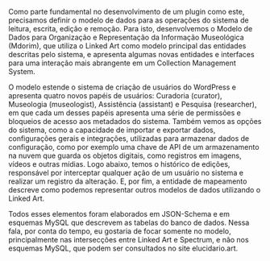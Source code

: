Como parte fundamental no desenvolvimento de um plugin como este, precisamos definir o modelo de dados para as operações do sistema de leitura, escrita, edição e remoção. Para isto, desenvolvemos o Modelo de Dados para Organização e Representação da Informação Museológica (Mdorim), que utiliza o Linked Art como modelo principal das entidades descritas pelo sistema, e apresenta algumas novas entidades e interfaces para uma interação mais abrangente em um Collection Management System.

O modelo estende o sistema de criação de usuários do WordPress e apresenta quatro novos papéis de usuários: Curadoria (curator), Museologia (museologist), Assistência (assistant) e Pesquisa (researcher), em que cada um desses papéis apresenta uma série de permissões e bloqueios de acesso aos metadados do sistema.  Também vemos as opções do sistema, como a capacidade de importar e exportar dados, configurações gerais e integrações, utilizadas para armazenar dados de configuração, como por exemplo uma chave de API de um armazenamento na nuvem que guarda os objetos digitais, como registros em imagens, vídeos e outras mídias. Logo abaixo, temos o histórico de edições, responsável por interceptar qualquer ação de um usuário no sistema e realizar um registro da alteração. E, por fim, a entidade de mapeamento descreve como podemos representar outros modelos de dados utilizando o Linked Art.

Todos esses elementos foram elaborados em JSON-Schema e em esquemas MySQL que descrevem as tabelas do banco de dados. Nessa fala, por conta do tempo, eu gostaria de focar somente no modelo, principalmente nas intersecções entre Linked Art e Spectrum, e não nos esquemas MySQL, que podem ser consultados no site elucidario.art.
